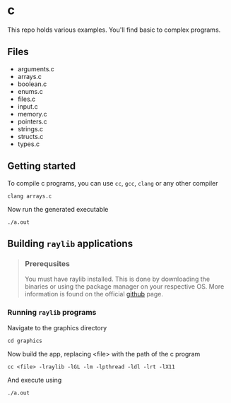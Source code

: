 # c

This repo holds various examples. You'll find basic to complex programs.

## Files

- arguments.c
- arrays.c
- boolean.c
- enums.c
- files.c
- input.c
- memory.c
- pointers.c
- strings.c
- structs.c
- types.c

## Getting started

To compile c programs, you can use `cc`, `gcc`, `clang` or any other compiler
```
clang arrays.c
```

Now run the generated executable
```
./a.out
```

## Building `raylib` applications

> ### Prerequsites
>You must have raylib installed. This is done by downloading the binaries or using the package manager on your respective OS.
> More information is found on the official [github](https://github.com/raysan5/raylib) page.

### Running `raylib` programs

Navigate to the graphics directory 
```
cd graphics
```
Now build the app, replacing &lt;file&gt; with the path of the c program
```
cc <file> -lraylib -lGL -lm -lpthread -ldl -lrt -lX11
```
And execute using
```
./a.out
```
